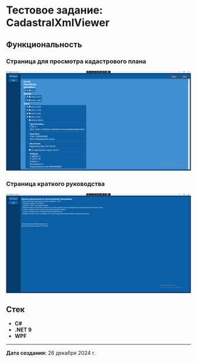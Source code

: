 # Тестовое задание: CadastralXmlViewer

## Функциональность

### Страница для просмотра кадастрового плана
![Страница просмотра XML](img/CadastralXmlViewer.png)


### Страница краткого руководства
![Страница помощи](img/HelpPage.png)


## Стек

- **C#**
- **.NET 9**
- **WPF**

---
**Дата создания:** 26 декабря 2024 г.